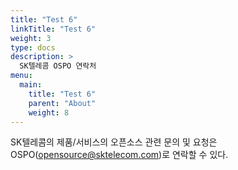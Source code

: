 ```yaml
---
title: "Test 6"
linkTitle: "Test 6"
weight: 3
type: docs
description: >
  SK텔레콤 OSPO 연락처
menu:
  main:
    title: "Test 6"
    parent: "About"
    weight: 8
---
```


SK텔레콤의 제품/서비스의 오픈소스 관련 문의 및 요청은 OSPO(opensource@sktelecom.com)로 연락할 수 있다.